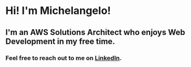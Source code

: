 # Hi! I'm Michelangelo!

## I'm an AWS Solutions Architect who enjoys Web Development in my free time.

### Feel free to reach out to me on [LinkedIn](https://www.linkedin.com/in/michelangelo-markus).
